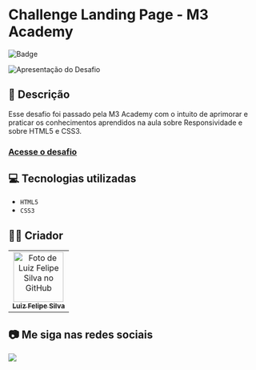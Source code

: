 # Challenge Landing Page - M3 Academy
![Badge](http://img.shields.io/static/v1?label=STATUS&message=CONCLUIDO&color=GREEN&style=for-the-badge)             

<img src="https://github.com/luizfelipe9627/challenge-page-m3-academy/blob/main/assets/img/apresentacao.gif" alt="Apresentação do Desafio">

## 📄 Descrição

Esse desafio foi passado pela M3 Academy com o intuito de aprimorar e praticar os conhecimentos aprendidos na aula sobre Responsividade e sobre HTML5 e CSS3.

### <a href="https://luizfelipe9627-challenge-page-m3.netlify.app">Acesse o desafio</a>

## 💻 Tecnologias utilizadas

- ``HTML5``
- ``CSS3``

## 🧑‍💻 Criador

<table>
  <tr>
    <td align="center">
      <a href="https://github.com/luizfelipe9627">
        <img src="https://github.com/luizfelipe9627.png" width="100px;" alt="Foto de Luiz Felipe Silva no GitHub"/><br>
        <sub>
          <b>Luiz Felipe Silva</b>
        </sub>
      </a>
    </td>
  </tr>
</table>

## 📷 Me siga nas redes sociais<br>

<p align="left">
  <a href="https://www.linkedin.com/in/luizfelipe9627/" target="_blank"><img src="https://img.shields.io/badge/-LinkedIn-%230077B5?style=for-the-badge&logo=linkedin&logoColor=white"></a>
</p>

